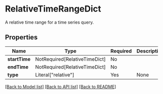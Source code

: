 # RelativeTimeRangeDict

A relative time range for a time series query.


## Properties
| Name | Type | Required | Description |
| ------------ | ------------- | ------------- | ------------- |
**startTime** | NotRequired[RelativeTimeDict] | No |  |
**endTime** | NotRequired[RelativeTimeDict] | No |  |
**type** | Literal["relative"] | Yes | None |


[[Back to Model list]](../../../README.md#models-v2-link) [[Back to API list]](../../../README.md#apis-v2-link) [[Back to README]](../../../README.md)
